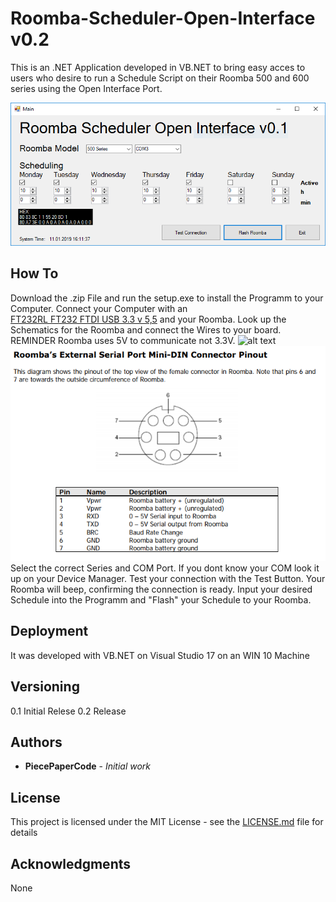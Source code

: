# Roomba-Scheduler-Open-Interface v0.2

This is an .NET Application developed in VB.NET to bring easy acces to users who desire to run a Schedule Script on their Roomba 500 and 600 series using the Open Interface Port.

![alt text](https://github.com/PiecePaperCode/Roomba-Scheduler-Open-Interface/blob/master/Pictures/Screenshot.PNG)

## How To

Download the .zip File and run the setup.exe to install the Programm to your Computer. Connect your Computer with an  
[FT232RL FT232 FTDI USB 3.3 v 5,5](https://www.google.com/search?q=FT232RL+FT232+FTDI+USB+3.3+v+5,5&rlz=1C1MSIM_enCH735CH735&source=lnms&tbm=isch&sa=X&ved=0ahUKEwigkMv019nfAhUQaFAKHfb6A1sQ_AUIDigB&biw=2560&bih=1329) 
and your Roomba. Look up the Schematics for the Roomba and connect the Wires to your board. REMINDER Roomba uses 5V to communicate not 3.3V.
![alt text](https://github.com/PiecePaperCode/Roomba-Scheduler-Open-Interface/blob/master/Pictures/Instruction_1.png)
![alt text](https://github.com/PiecePaperCode/Roomba-Scheduler-Open-Interface/blob/master/Pictures/Instruction_2.png)
Select the correct Series and COM Port. If you dont know your COM look it up on your Device Manager. Test your connection with the Test Button. Your Roomba will beep, confirming the connection is ready. Input your desired Schedule into the Programm and "Flash" your Schedule to your Roomba. 

## Deployment

It was developed with VB.NET on Visual Studio 17 on an WIN 10 Machine

## Versioning

0.1 Initial Relese
0.2 Release

## Authors

* **PiecePaperCode** - *Initial work* 

## License

This project is licensed under the MIT License - see the [LICENSE.md](LICENSE.md) file for details

## Acknowledgments

None
